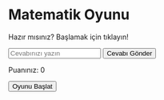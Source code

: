 <!DOCTYPE html>
<html lang="en">
<head>
  <meta charset="UTF-8">
  <meta name="viewport" content="width=device-width, initial-scale=1.0">
  <title>Matematik Oyunu</title>
  <link rel="stylesheet" href="styles.css">
</head>
<body>
  <div id="game-container">
    <h1>Matematik Oyunu</h1>
    <div id="question-box">
      <p id="question">Hazır mısınız? Başlamak için tıklayın!</p>
    </div>
    <input type="number" id="answer" placeholder="Cevabınızı yazın">
    <button id="submit-answer">Cevabı Gönder</button>
    <p id="feedback"></p>
    <p>Puanınız: <span id="score">0</span></p>
    <button id="start-game">Oyunu Başlat</button>
  </div>
  <script src="script.js"></script>
</body>
</html>

